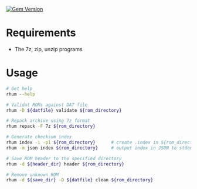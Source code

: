 [![Gem Version](https://badge.fury.io/rb/rom-distillery.svg)](https://badge.fury.io/rb/rom-distillery)

Requirements
============
* The 7z, zip, unzip programs


Usage
=====

~~~sh
# Get help
rhum --help

# Validat ROMs against DAT file
rhum -D ${datfile} validate ${rom_directory}

# Repack archive using 7z format
rhum repack -F 7z ${rom_directory}

# Generate checksum index
rhum index -i -p1 ${rom_directory}      # create .index in ${rom_directory}
rhum -m json index ${rom_directory}     # output index in JSON to stdout

# Save ROM header to the specified directory
rhum -d ${header_dir} header ${rom_directory}

# Remove unknown ROM
rhum -d ${save_dir} -D ${datfile} clean ${rom_directory}
~~~
